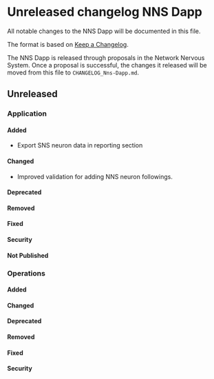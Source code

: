 # Unreleased changelog NNS Dapp

All notable changes to the NNS Dapp will be documented in this file.

The format is based on [Keep a Changelog](https://keepachangelog.com/en/1.0.0/).

The NNS Dapp is released through proposals in the Network Nervous System. Once a
proposal is successful, the changes it released will be moved from this file to
`CHANGELOG_Nns-Dapp.md`.

## Unreleased

### Application

#### Added

- Export SNS neuron data in reporting section

#### Changed

- Improved validation for adding NNS neuron followings.

#### Deprecated

#### Removed

#### Fixed

#### Security

#### Not Published

### Operations

#### Added

#### Changed

#### Deprecated

#### Removed

#### Fixed

#### Security
